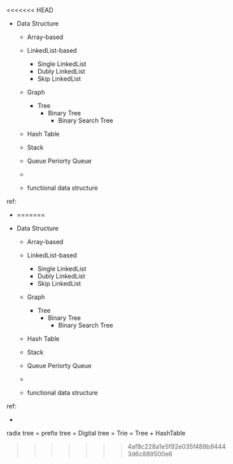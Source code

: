 <<<<<<< HEAD

- Data Structure
    - Array-based
    - LinkedList-based
        - Single LinkedList
        - Dubly LinkedList
        - Skip LinkedList
    - Graph
        - Tree
            - Binary Tree
                - Binary Search Tree

    - Hash Table

    - Stack
    - Queue Periorty Queue
    - 



    - functional data structure



ref:
- [](http://opendatastructures.org/)
=======

- Data Structure
    - Array-based
    - LinkedList-based
        - Single LinkedList
        - Dubly LinkedList
        - Skip LinkedList
    - Graph
        - Tree
            - Binary Tree
                - Binary Search Tree

    - Hash Table

    - Stack
    - Queue Periorty Queue
    - 



    - functional data structure



ref:
- [](http://opendatastructures.org/)




radix tree = prefix tree = Digital tree = Trie = Tree + HashTable
>>>>>>> 4af8c228a1e5f92e035f488b94443d6c889500e6
